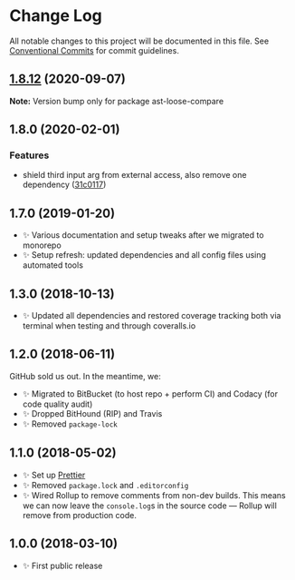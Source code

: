 # Change Log

All notable changes to this project will be documented in this file.
See [Conventional Commits](https://conventionalcommits.org) for commit guidelines.

## [1.8.12](https://gitlab.com/codsen/codsen/compare/ast-loose-compare@1.8.11...ast-loose-compare@1.8.12) (2020-09-07)

**Note:** Version bump only for package ast-loose-compare





## 1.8.0 (2020-02-01)

### Features

- shield third input arg from external access, also remove one dependency ([31c0117](https://gitlab.com/codsen/codsen/commit/31c0117c4c33d3493c5110f7b0c4b99fd24d65a3))

## 1.7.0 (2019-01-20)

- ✨ Various documentation and setup tweaks after we migrated to monorepo
- ✨ Setup refresh: updated dependencies and all config files using automated tools

## 1.3.0 (2018-10-13)

- ✨ Updated all dependencies and restored coverage tracking both via terminal when testing and through coveralls.io

## 1.2.0 (2018-06-11)

GitHub sold us out. In the meantime, we:

- ✨ Migrated to BitBucket (to host repo + perform CI) and Codacy (for code quality audit)
- ✨ Dropped BitHound (RIP) and Travis
- ✨ Removed `package-lock`

## 1.1.0 (2018-05-02)

- ✨ Set up [Prettier](https://prettier.io)
- ✨ Removed `package.lock` and `.editorconfig`
- ✨ Wired Rollup to remove comments from non-dev builds. This means we can now leave the `console.log`s in the source code — Rollup will remove from production code.

## 1.0.0 (2018-03-10)

- ✨ First public release
